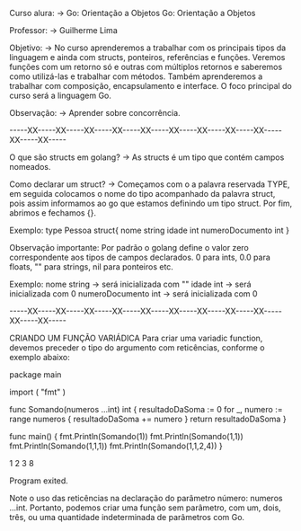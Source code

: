 Curso alura: 
    -> Go: Orientação a Objetos Go: Orientação a Objetos

Professor: 
	-> Guilherme Lima
	
Objetivo:
	-> No curso aprenderemos a trabalhar com os principais tipos da linguagem e ainda com structs, ponteiros, referências e funções.  Veremos funções com um retorno só e outras com múltiplos retornos e saberemos como utilizá-las e trabalhar com métodos.
	Também aprenderemos a trabalhar com composição, encapsulamento e interface.
	O foco principal do curso será a linguagem Go.
	
Observação:
    -> Aprender sobre concorrência.


-----XX-----XX-----XX-----XX-----XX-----XX-----XX-----XX-----XX-----XX-----XX-----



O que são structs em golang?
-> As structs é um tipo que contém campos nomeados.

Como declarar um struct?
-> Começamos com o a palavra reservada TYPE, em seguida colocamos o nome do 
tipo acompanhado da palavra struct, pois assim informamos ao go que estamos definindo um tipo struct. Por fim, abrimos e fechamos {}.

Exemplo:
  type Pessoa struct{
	nome            string
	idade           int
	numeroDocumento int
  } 

Observação importante: Por padrão o golang define o valor zero correspondente aos tipos de campos declarados. 0 para ints, 0.0 para floats, "" para strings, nil para ponteiros etc.

Exemplo:
	nome string -> será inicializada com ""
	idade int -> será inicializada com 0
	numeroDocumento int -> será inicializada com 0


-----XX-----XX-----XX-----XX-----XX-----XX-----XX-----XX-----XX-----XX-----XX-----

CRIANDO UM FUNÇÃO VARIÁDICA
Para criar uma variadic function, devemos preceder o tipo do argumento com reticências, conforme o exemplo abaixo:

package main

import (
    "fmt"
)

func Somando(numeros ...int) int {
    resultadoDaSoma := 0
    for _, numero := range numeros {
        resultadoDaSoma += numero
    }
    return resultadoDaSoma
}

func main() {
    fmt.Println(Somando(1))
    fmt.Println(Somando(1,1))
    fmt.Println(Somando(1,1,1))
    fmt.Println(Somando(1,1,2,4))
}

1
2
3
8

Program exited.



Note o uso das reticências na declaração do parâmetro número: numeros ...int. Portanto, podemos criar uma função sem parâmetro, com um, dois, três, ou uma quantidade indeterminada de parâmetros com Go.
